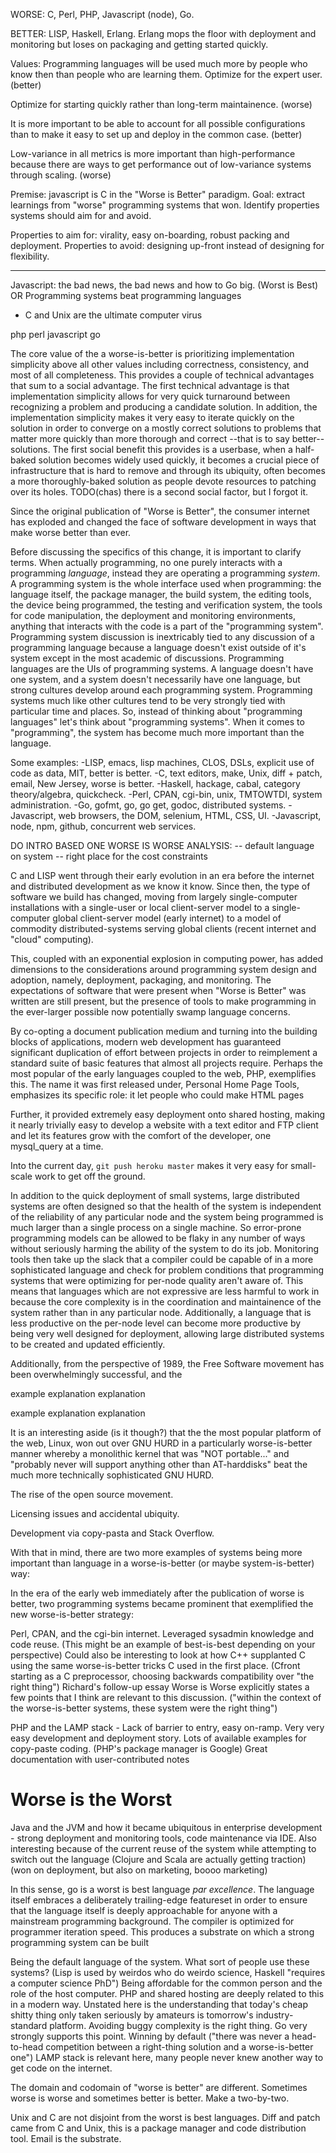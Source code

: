 ---
---

<!-- This is massive and sprawling and needs to be cut down. Ruby seems to be
a perfect example of a modern worse-is-better system as defined here, but I'm
not sure I want to bring that in. -->

WORSE: C, Perl, PHP, Javascript (node), Go.

BETTER: LISP, Haskell, Erlang.
Erlang mops the floor with deployment and monitoring but loses on packaging and
getting started quickly.

Values:
Programming languages will be used much more by people who know then than
people who are learning them. Optimize for the expert user. (better)

Optimize for starting quickly rather than long-term maintainence. (worse)

It is more important to be able to account for all possible configurations than
to make it easy to set up and deploy in the common case. (better)

Low-variance in all metrics is more important than high-performance because
there are ways to get performance out of low-variance systems through scaling.
(worse)

Premise: javascript is C in the "Worse is Better" paradigm.
Goal: extract learnings from "worse" programming systems that won. Identify
properties systems should aim for and avoid.

Properties to aim for: virality, easy on-boarding, robust packing and deployment.
Properties to avoid: designing up-front instead of designing for flexibility.

----------------------------------------------------------------------

Javascript: the bad news, the bad news and how to Go big. (Worst is Best)
OR Programming systems beat programming languages

- C and Unix are the ultimate computer virus

php
perl
javascript
go

The core value of the a worse-is-better is prioritizing implementation
simplicity above all other values including correctness, consistency, and most
of all completeness. This provides a couple of technical advantages that sum to
a social advantage. The first technical advantage is that implementation
simplicity allows for very quick turnaround between recognizing a problem and
producing a candidate solution. In addition, the implementation simplicity
makes it very easy to iterate quickly on the solution in order to converge on
a mostly correct solutions to problems that matter more quickly than more
thorough and correct --that is to say better-- solutions. The first social
benefit this provides is a userbase, when a half-baked solution becomes widely
used quickly, it becomes a crucial piece of infrastructure that is hard to
remove and through its ubiquity, often becomes a more thoroughly-baked solution
as people devote resources to patching over its holes. TODO(chas) there is
a second social factor, but I forgot it.

Since the original publication of "Worse is Better", the consumer internet has
exploded and changed the face of software development in ways that make worse
better than ever.

Before discussing the specifics of this change, it is important to clarify
terms. When actually programming, no one purely interacts with a programming
_language_, instead they are operating a programming _system_. A programming system
is the whole interface used when programming: the language itself, the package
manager, the build system, the editing tools, the device being programmed, the
testing and verification system, the tools for code manipulation, the
deployment and monitoring environments, anything that interacts with the code
is a part of the "programming system". Programming system discussion is
inextricably tied to any discussion of a programming language because
a language doesn't exist outside of it's system except in the most academic of
discussions. Programming languages are the UIs of programming systems.
A language doesn't have one system, and a system doesn't necessarily have one
language, but strong cultures develop around each programming system.
Programming systems much like other cultures tend to be very strongly tied with
particular time and places. So, instead of thinking about "programming
languages" let's think about "programming systems". When it comes to
"programming", the system has become much more important than the language.

Some examples:
-LISP, emacs, lisp machines, CLOS, DSLs, explicit use of code as data, MIT, better is better.
-C, text editors, make, Unix, diff + patch, email, New Jersey, worse is better.
-Haskell, hackage, cabal, category theory/algebra, quickcheck.
-Perl, CPAN, cgi-bin, unix, TMTOWTDI, system administration.
-Go, gofmt, go, go get, godoc, distributed systems.
-Javascript, web browsers, the DOM, selenium, HTML, CSS, UI.
-Javascript, node, npm, github, concurrent web services.

DO INTRO BASED ONE WORSE IS WORSE ANALYSIS:
-- default language on system
-- right place for the cost constraints

C and LISP went through their early evolution in an era before the internet and
distributed development as we know it know. Since then, the type of software we
build has changed, moving from largely single-computer installations with
a single-user or local client-server model to a single-computer global
client-server model (early internet) to a model of commodity
distributed-systems serving global clients (recent internet and "cloud"
computing).

This, coupled with an exponential explosion in computing power, has added
dimensions to the considerations around programming system design and adoption,
namely, deployment, packaging, and monitoring. The expectations of software
that were present when "Worse is Better" was written are still present, but the
presence of tools to make programming in the ever-larger possible now
potentially swamp language concerns.

By co-opting a document publication medium and turning into the building blocks
of applications, modern web development has guaranteed significant duplication
of effort between projects in order to reimplement a standard suite of basic
features that almost all projects require. Perhaps the most popular of the
early languages coupled to the web, PHP, exemplifies this. The name it was
first released under, Personal Home Page Tools, emphasizes its specific role:
it let people who could make HTML pages

Further, it provided extremely easy deployment onto shared hosting, making it
nearly trivially easy to develop a website with a text editor and FTP client
and let its features grow with the comfort of the developer, one mysql_query at
a time.

Into the current day, `git push heroku master` makes it very easy for small-scale
work to get off the ground.

In addition to the quick deployment of small systems, large distributed systems
are often designed so that the health of the system is independent of the
reliability of any particular node and the system being programmed is much
larger than a single process on a single machine. So error-prone programming
models can be allowed to be flaky in any number of ways without seriously
harming the ability of the system to do its job. Monitoring tools then take up
the slack that a compiler could be capable of in a more sophisticated language
and check for problem conditions that programming systems that were optimizing
for per-node quality aren't aware of.  This means that languages which are not
expressive are less harmful to work in because the core complexity is in the
coordination and maintainence of the system rather than in any particular node.
Additionally, a language that is less productive on the per-node level can
become more productive by being very well designed for deployment, allowing
large distributed systems to be created and updated efficiently.


Additionally, from the perspective of 1989, the Free Software movement has been
overwhelmingly successful, and the

example
explanation
explanation

example
explanation
explanation

It is an interesting aside (is it though?) that the the most popular platform of
the web, Linux, won out over GNU HURD in a particularly worse-is-better manner
whereby a monolithic kernel that was "NOT portable..." and "probably never will
support anything other than AT-harddisks" beat the much more technically
sophisticated GNU HURD.


The rise of the open source movement.

Licensing issues and accidental ubiquity.


Development via copy-pasta and Stack Overflow.

With that in mind, there are two more examples of systems being more important
than language in a worse-is-better (or maybe system-is-better) way:

In the era of the early web immediately after the publication of worse is
better, two programming systems became prominent that exemplified the new
worse-is-better strategy:

Perl, CPAN, and the cgi-bin internet. Leveraged sysadmin knowledge and code
reuse. (This might be an example of best-is-best depending on your perspective)
Could also be interesting to look at how C++ supplanted C using the same
worse-is-better tricks C used in the first place. (Cfront starting as
a C preprocessor, choosing backwards compatibility over "the right thing")
Richard's follow-up essay Worse is Worse explicitly states a few points that
I think are relevant to this discussion. ("within the context of the
worse-is-better systems, these system were the right thing")

PHP and the LAMP stack - Lack of barrier to entry, easy on-ramp. Very very easy
development and deployment story. Lots of available examples for copy-paste
coding. (PHP's package manager is Google) Great documentation with
user-contributed notes

Worse is the Worst
==================
Java and the JVM and how it became ubiquitous in
enterprise development - strong deployment and monitoring tools, code
maintenance via IDE. Also interesting because of the current reuse of the
system while attempting to switch out the language (Clojure and Scala are
actually getting traction) (won on deployment, but also on marketing, boooo marketing)

In this sense, go is a worst is best language *par excellence*. The language
itself embraces a deliberately trailing-edge featureset in order to ensure that
the language itself is deeply approachable for anyone with a mainstream
programming background. The compiler is optimized for programmer iteration
speed. This produces a substrate on which a strong programming system can be
built

Being the default language of the system.  What sort of people use these
systems? (Lisp is used by weirdos who do weirdo science, Haskell "requires
a computer science PhD") Being affordable for the common person and the role of
the host computer. PHP and shared hosting are deeply related to this in
a modern way. Unstated here is the understanding that today's cheap shitty
thing only taken seriously by amateurs is tomorrow's industry-standard
platform.  Avoiding buggy complexity is the right thing. Go very strongly
supports this point.  Winning by default ("there was never a head-to-head
competition between a right-thing solution and a worse-is-better one") LAMP
stack is relevant here, many people never knew another way to get code on the
internet.

The domain and codomain of "worse is better" are different. Sometimes worse is worse and sometimes better is better. Make a two-by-two.

Unix and C are not disjoint from the worst is best languages. Diff and patch came from C and Unix, this is a package manager and code distribution tool. Email is the substrate.
